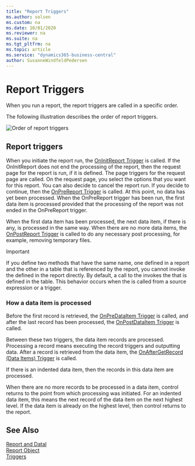 ```yaml
---
title: "Report Triggers"
ms.author: solsen
ms.custom: na
ms.date: 10/01/2020
ms.reviewer: na
ms.suite: na
ms.tgt_pltfrm: na
ms.topic: article
ms.service: "dynamics365-business-central"
author: SusanneWindfeldPedersen
---
```


# Report Triggers
When you run a report, the report triggers are called in a specific order.  

 The following illustration describes the order of report triggers.  

 ![Order of report triggers](../media/reporttriggers.png "ReportTriggers")  

## Report triggers  
 When you initiate the report run, the [OnInitReport Trigger](devenv-oninitreport-trigger.md) is called. If the OnInitReport does not end the processing of the report, then the request page for the report is run, if it is defined. The page triggers for the request page are called. On the request page, you select the options that you want for this report. You can also decide to cancel the report run. If you decide to continue, then the [OnPreReport Trigger](devenv-onprereport-trigger.md) is called. At this point, no data has yet been processed. When the OnPreReport trigger has been run, the first data item is processed provided that the processing of the report was not ended in the OnPreReport trigger.  

 When the first data item has been processed, the next data item, if there is any, is processed in the same way. When there are no more data items, the [OnPostReport Trigger](devenv-onpostreport-trigger.md) is called to do any necessary post processing, for example, removing temporary files.  

> [!IMPORTANT]  
>  If you define two methods that have the same name, one defined in a report and the other in a table that is referenced by the report, you cannot invoke the  defined in the report directly. By default, a call to the  invokes the  that is defined in the table. This behavior occurs when the  is called from a source expression or a trigger.  

### How a data item is processed  
 Before the first record is retrieved, the [OnPreDataItem Trigger](devenv-onpredataitem-trigger.md) is called, and after the last record has been processed, the [OnPostDataItem Trigger](devenv-onpostdataitem-trigger.md) is called.  

 Between these two triggers, the data item records are processed. Processing a record means executing the record triggers and outputting data. After a record is retrieved from the data item, the [OnAfterGetRecord (Data Items) Trigger](devenv-onaftergetrecord-data-items-trigger.md) is called.  

 If there is an indented data item, then the records in this data item are processed.  

 When there are no more records to be processed in a data item, control returns to the point from which processing was initiated. For an indented data item, this means the next record of the data item on the next highest level. If the data item is already on the highest level, then control returns to the report.  

## See Also

[Report and DataI](devenv-report-and-data-item-triggers.md)  
[Report Object](../devenv-report-object.md)  
[Triggers](devenv-triggers.md)  

